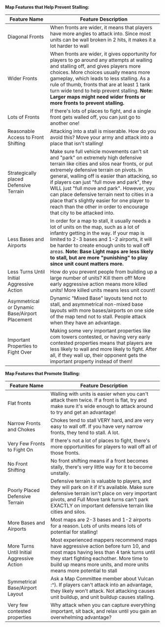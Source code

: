 **Map Features that Help Prevent Stalling:**

| Feature Name | Feature Description |
| --- | --- |
| Diagonal Fronts | When fronts are wider, it means that players have more angles to attack into. Since most units can be wall broken in 2 hits, it makes it a lot harder to wall |
| Wider Fronts | When fronts are wider, it gives opportunity for players to go around any attempts at walling and stalling off, and gives players more choices. More choices usually means more gameplay, which leads to less stalling. As a rule of thumb, fronts that are at least 1 tank turn wide tend to help prevent stalling. **Note: Larger maps might need wider fronts or more fronts to prevent stalling.**|
| Lots of Fronts | If there's lots of places to fight, and a single front gets walled off, you can just go to another one! |
| Reasonable Access to Front Shifting | Attacking into a stall is miserable. How do you avoid this? Move your army and attack into a place that isn't stalling! |
| Strategically placed Defensive Terrain | Make sure full vehicle movements can't sit and "park" on extremely high defensive terrain like cities and silos near fronts, or put extremely defensive terrain on pivots. In general, walling off is easier than attacking, so if players can just "full move and park", they WILL just "full move and park". However, you can place defensive terrain next to cities in a place that's slightly easier for one player to reach than the other in order to encourage that city to be attacked into.|
| Less Bases and Airports | In order for a map to stall, it usually needs a lot of units on the map, such as a lot of infantry getting in the way. If your map is limited to 2-3 bases and 1-2 airports, it will be harder to create enough units to wall off areas. **Note: Base Light maps are less likely to stall, but are more "punishing" to play since unit count matters more.**|
| Less Turns Until Initial Aggressive Action | How do you prevent people from building up a large number of units? Kill them off! More early aggressive action means more killed units! More killed units means less unit count! |
| Asymmetrical or Dynamic Base/Airport Placement | Dynamic "Mixed Base" layouts tend not to stall, and asymmetrical non-mixed base layouts with more bases/airports on one side of the map tend not to stall. People attack when they have an advantage. |
| Important Properties to Fight Over | Making some very important properties like com towers contested, or having very early contested properties means that players are less likely to wall and more likely to fight. After all, if they wall up, their opponent gets the important property instead of them! |

**Map Features that Promote Stalling:**

| Feature Name | Feature Description |
| --- | --- |
| Flat fronts | Walling with units is easier when you can't attack them twice. If a front is flat, try and make sure it's wide enough to attack around to try and get an advantage! |
| Narrow Fronts and Chokes | Chokes tend to stall VERY hard, and are very easy to wall off. If you have very narrow fronts, they tend to stall. A lot. |
| Very Few Fronts to Fight On | If there's not a lot of places to fight, there's more opportunities for players to wall off all of those fronts. |
| No Front Shifting | No front shifting means if a front becomes stally, there's very little way for it to become unstally. |
| Poorly Placed Defensive Terrain | Defensive terrain is valuable to players, and they will park on it if it's available. Make sure defensive terrain isn't place on very important pivots, and Full Move tank turns can't park EXACTLY on important defensive terrain like cities and silos. |
| More Bases and Airports | Most maps are 2-3 bases and 1-2 airports for a reason. Lots of units means lots of potential for stalling! |
| More Turns Until Initial Aggressive Action | Most experienced mappers recommend maps have aggressive action before turn 10, and most maps having less than 4 tank turns until they start fighting eachother. More time to build up means more units, and more units means more potential to stall |
| Symmetrical Base/Airport Layout | Ask a Map Committee member about Vulcan :^). If players can't attack into an advantage, they likely won't attack. Not attacking causes unit buildup, and unit buildup causes stalling. |
| Very few contested properties | Why attack when you can capture everything important, sit back, and relax until you gain an overwhelming advantage? |

